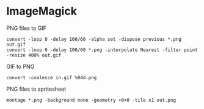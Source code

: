 # ImageMagick

PNG files to GIF

```
convert -loop 0 -delay 100/60 -alpha set -dispose previous *.png out.gif
convert -loop 0 -delay 100/60 *.png -interpolate Nearest -filter point -resize 400% out.gif
```

GIF to PNG

```
convert -coalesce in.gif %04d.png
```

PNG files to spritesheet

```
montage *.png -background none -geometry +0+0 -tile x1 out.png
```
